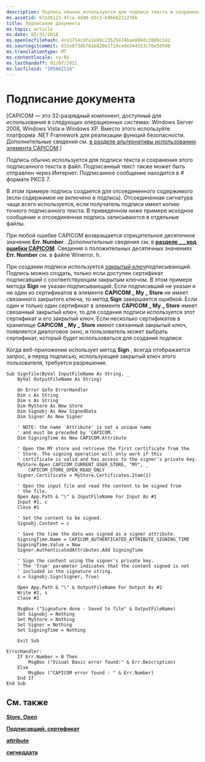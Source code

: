 ```yaml
---
description: Подпись обычно используется для подписи текста и сохранения этого подписанного текста в файл. Подписанный текст также может быть отправлен через Интернет. Подписанное сообщение находится в \# формате PKCS 7.
ms.assetid: 67a36123-4fce-4d40-83c3-b9668221276b
title: Подписание документа
ms.topic: article
ms.date: 05/31/2018
ms.openlocfilehash: 4ce1754cdfa1e89c23525474bae880dc2809c242
ms.sourcegitcommit: 831e8f3db78ab820e1710cede244553c70e50500
ms.translationtype: MT
ms.contentlocale: ru-RU
ms.lasthandoff: 01/07/2021
ms.locfileid: "105662116"
---
```

# <a name="signing-a-document"></a>Подписание документа

\[CAPICOM — это 32-разрядный компонент, доступный для использования в следующих операционных системах: Windows Server 2008, Windows Vista и Windows XP. Вместо этого используйте платформа .NET Framework для реализации функций безопасности. Дополнительные сведения см. [в разделе альтернативы использованию элемента CAPICOM](alternatives-to-using-capicom.md).\]

Подпись обычно используется для подписи текста и сохранения этого подписанного текста в файл. Подписанный текст также может быть отправлен через Интернет. Подписанное сообщение находится в \# формате PKCS 7.

В этом примере подпись создается для отсоединенного содержимого (если содержимое не включено в подпись). Отсоединенная сигнатура чаще всего используется, если получатель подписи имеет копию точного подписанного текста. В приведенном ниже примере исходное сообщение и отсоединенная подпись записываются в отдельные файлы.

При любой ошибке CAPICOM возвращается отрицательное десятичное значение **Err. Number** . Дополнительные сведения см. в [**разделе \_ \_ код ошибки CAPICOM**](capicom-error-code.md). Сведения о положительных десятичных значениях **Err. Number** см. в файле Winerror. h.

При создании подписи используется [*закрытый ключ*](../secgloss/p-gly.md)подписывающий. Подпись можно создать, только если доступен сертификат подписавший с соответствующим закрытым ключом. В этом примере метода **Sign** не указан подписывающий. Если подписавший не указан и ни один из сертификатов в элементе **CAPICOM \_ My \_ Store** не имеет связанного закрытого ключа, то метод **Sign** завершается ошибкой. Если один и только один сертификат в элементе **CAPICOM \_ My \_ Store** имеет связанный закрытый ключ, то для создания подписи используется этот сертификат и его закрытый ключ. Если несколько сертификатов в хранилище **CAPICOM \_ My \_ Store** имеют связанный закрытый ключ, появляется диалоговое окно, и пользователь может выбрать сертификат, который будет использоваться для создания подписи.

Когда веб-приложение использует метод **Sign** , всегда отображается запрос, а перед подписью, использующей закрытый ключ этого пользователя, требуется разрешение.


```VB
Sub Signfile(ByVal InputFileName As String, _
    ByVal OutputFileName As String)
    
    On Error GoTo ErrorHandler
    Dim c As String
    Dim s As String
    Dim MyStore As New Store
    Dim Signobj As New SignedData
    Dim Signer As New Signer

    ' NOTE: the name 'Attribute' is not a unique name
    ' and must be preceded by 'CAPICOM.'
    Dim SigningTime As New CAPICOM.Attribute

    ' Open the MY store and retrieve the first certificate from the
    ' Store. The signing operation will only work if this
    ' certificate is valid and has access to the signer's private key.
    MyStore.Open CAPICOM_CURRENT_USER_STORE, "MY", _
        CAPICOM_STORE_OPEN_READ_ONLY
    Signer.Certificate = MyStore.Certificates.Item(1)

    ' Open the input file and read the content to be signed from
    ' the file.
    Open App.Path & "\" & InputFileName For Input As #1
    Input #1, c
    Close #1
    
    ' Set the content to be signed.
    Signobj.Content = c

    ' Save the time the data was signed as a signer attribute.
    SigningTime.Name = CAPICOM_AUTHENTICATED_ATTRIBUTE_SIGNING_TIME
    SigningTime.Value = Now
    Signer.AuthenticatedAttributes.Add SigningTime

    ' Sign the content using the signer's private key.
    ' The 'True' parameter indicates that the content signed is not
    ' included in the signature string.
    s = Signobj.Sign(Signer, True)

    Open App.Path & "\" & OutputFileName For Output As #2
    Write #2, s
    Close #2

    MsgBox ("Signature done - Saved to file" & OutputFileName)
    Set Signobj = Nothing
    Set MyStore = Nothing
    Set Signer = Nothing
    Set SigningTime = Nothing

    Exit Sub

ErrorHandler:
    If Err.Number > 0 Then
        MsgBox ("Visual Basic error found:" & Err.Description)
    Else
        MsgBox ("CAPICOM error found : " & Err.Number)
    End If
End Sub
```



## <a name="related-topics"></a>См. также

<dl> <dt>

[**Store. Open**](store-open.md)
</dt> <dt>

[**Подписавший. сертификат**](signer-certificate.md)
</dt> <dt>

[**attribute**](attribute.md)
</dt> <dt>

[**сигнеддата**](signeddata.md)
</dt> </dl>

 

 

